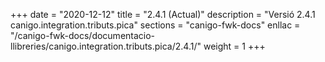+++
date        = "2020-12-12"
title       = "2.4.1 (Actual)"
description = "Versió 2.4.1 canigo.integration.tributs.pica"
sections    = "canigo-fwk-docs"
enllac		= "/canigo-fwk-docs/documentacio-llibreries/canigo.integration.tributs.pica/2.4.1/"
weight		= 1
+++
